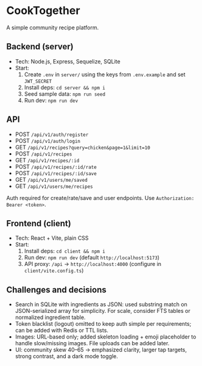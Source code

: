 # CookTogether

A simple community recipe platform.

## Backend (server)

- Tech: Node.js, Express, Sequelize, SQLite
- Start:
  1. Create `.env` in `server/` using the keys from `.env.example` and set `JWT_SECRET`
  2. Install deps: `cd server && npm i`
  3. Seed sample data: `npm run seed`
  4. Run dev: `npm run dev`

## API

- POST `/api/v1/auth/register`
- POST `/api/v1/auth/login`
- GET `/api/v1/recipes?query=chicken&page=1&limit=10`
- POST `/api/v1/recipes`
- GET `/api/v1/recipes/:id`
- POST `/api/v1/recipes/:id/rate`
- POST `/api/v1/recipes/:id/save`
- GET `/api/v1/users/me/saved`
- GET `/api/v1/users/me/recipes`

Auth required for create/rate/save and user endpoints. Use `Authorization: Bearer <token>`.

## Frontend (client)

- Tech: React + Vite, plain CSS
- Start:
  1. Install deps: `cd client && npm i`
  2. Run dev: `npm run dev` (default `http://localhost:5173`)
  3. API proxy: `/api` → `http://localhost:4000` (configure in `client/vite.config.ts`)

## Challenges and decisions
- Search in SQLite with ingredients as JSON: used substring match on JSON-serialized array for simplicity. For scale, consider FTS tables or normalized ingredient table.
- Token blacklist (logout) omitted to keep auth simple per requirements; can be added with Redis or TTL lists.
- Images: URL-based only; added skeleton loading + emoji placeholder to handle slow/missing images. File uploads can be added later.
- UI: community skew 40–65 → emphasized clarity, larger tap targets, strong contrast, and a dark mode toggle.

